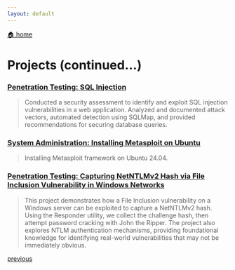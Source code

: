 ```yaml
---
layout: default
---
```


[🏠 home](./)

# Projects (continued...)

### [Penetration Testing: SQL Injection](./projects/pentest-sql-injection.md)

> Conducted a security assessment to identify and exploit SQL injection vulnerabilities in a web application. Analyzed and documented attack vectors, automated detection using SQLMap, and provided recommendations for securing database queries.

### [System Administration: Installing Metasploit on Ubuntu](./projects/sys-admin-msf-on-ubuntu.md)

> Installing Metasploit framework on Ubuntu 24.04.


### [Penetration Testing: Capturing NetNTLMv2 Hash via File Inclusion Vulnerability in Windows Networks](./projects/pentest-file-inclusion-netntlmv2-active-dir.md)

> This project demonstrates how a File Inclusion vulnerability on a Windows server can be exploited to capture a NetNTLMv2 hash. Using the Responder utility, we collect the challenge hash, then attempt password cracking with John the Ripper. The project also explores NTLM authentication mechanisms, providing foundational knowledge for identifying real-world vulnerabilities that may not be immediately obvious.


[previous](./page-three.md)


